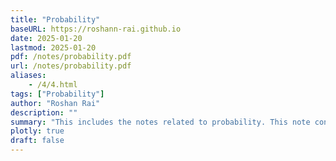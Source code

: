```yaml
---
title: "Probability" 
baseURL: https://roshann-rai.github.io
date: 2025-01-20
lastmod: 2025-01-20
pdf: /notes/probability.pdf
url: /notes/probability.pdf
aliases: 
    - /4/4.html
tags: ["Probability"]
author: "Roshan Rai"
description: "" 
summary: "This includes the notes related to probability. This note contains parts that I learnt from the Probability and Statistics course of Georgia Tech university's edx.org" 
plotly: true
draft: false
---
```

